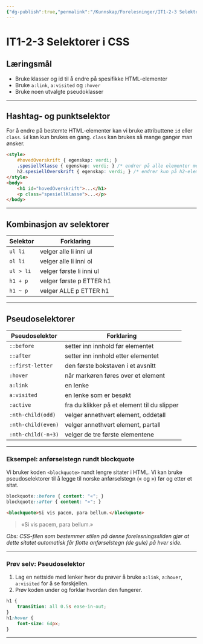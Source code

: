 ```yaml
---
{"dg-publish":true,"permalink":"/Kunnskap/Forelesninger/IT1-2-3 Selektorer i CSS/","title":"IT1-2-3 Selektorer i CSS","tags":["it1","forelesning"]}
---
```



# IT1-2-3 Selektorer i CSS

## Læringsmål
- Bruke klasser og id til å endre på spesifikke HTML-elementer
- Bruke `a:link`, `a:visited` og `:hover`
- Bruke noen utvalgte pseudoklasser

---

## Hashtag- og punktselektor

For å endre på bestemte HTML-elementer kan vi bruke attributtene `id` eller `class`. `id` kan kun brukes en gang. `class` kan brukes så mange ganger man ønsker.

```html
<style>
	#hovedOverskrift { egenskap: verdi; }
	.spesiellKlasse { egenskap: verdi; } /* endrer på alle elementer med klasse spesiellKlasse */
	h2.spesiellOverskrift { egenskap: verdi; } /* endrer kun på h2-elementer med klasse spesiellOverskrift */
</style>
<body>
	<h1 id="hovedOverskrift">...</h1>
	<p class="spesiellKlasse">...</p>
</body>
```

---

## Kombinasjon av selektorer

| Selektor | Forklaring               |
| -------------- | ------------------------ |
| `ul li`        | velger alle li inni ul   |
| `ol li`        | velger alle li inni ol   |
| `ul > li`      | velger første li inni ul |
| `h1 + p`       | velger første p ETTER h1 |
| `h1 ~ p`       | velger ALLE p ETTER h1   |

---

## Pseudoselektorer

| Pseudoselektor     | Forklaring                                  |
| ------------------ | ------------------------------------------- |
| `::before`         | setter inn innhold før elementet            |
| `::after`          | setter inn innhold etter elementet          |
| `::first-letter`   | den første bokstaven i et avsnitt           |
| `:hover`           | når markøren føres over et element          |
| `a:link`           | en lenke                                    |
| `a:visited`        | en lenke som er besøkt                      |
| `:active`          | fra du klikker på et element til du slipper |
| `:nth-child(odd)`  | velger annethvert element, oddetall         |
| `:nth-child(even)` | velger annethvert element, partall          |
| `:nth-child(-n+3)` | velger de tre første elementene                                            |

---

### Eksempel: anførselstegn rundt blockquote
Vi bruker koden `<blockquote>` rundt lengre sitater i HTML. Vi kan bruke pseudoselektorer til å legge til norske anførselstegn (« og ») før og etter et sitat.
```css
blockquote::before { content: "«"; }
blockquote::after { content: "»"; }
```

```html
<blockquote>Si vis pacem, para bellum.</blockquote>
```

>«Si vis pacem, para bellum.»

*Obs: CSS-filen som bestemmer stilen på denne forelesningssliden gjør at dette sitatet automatisk får flotte anførselstegn (de gule) på hver side.*

---

### Prøv selv: Pseudoselektor

1. Lag en nettside med lenker hvor du prøver å bruke `a:link`, `a:hover`, `a:visited` for å se forskjellen.
2. Prøv koden under og forklar hvordan den fungerer.

```css
h1 {
	transition: all 0.5s ease-in-out;
}
h1:hover {
	font-size: 64px;
}
```

--- 
